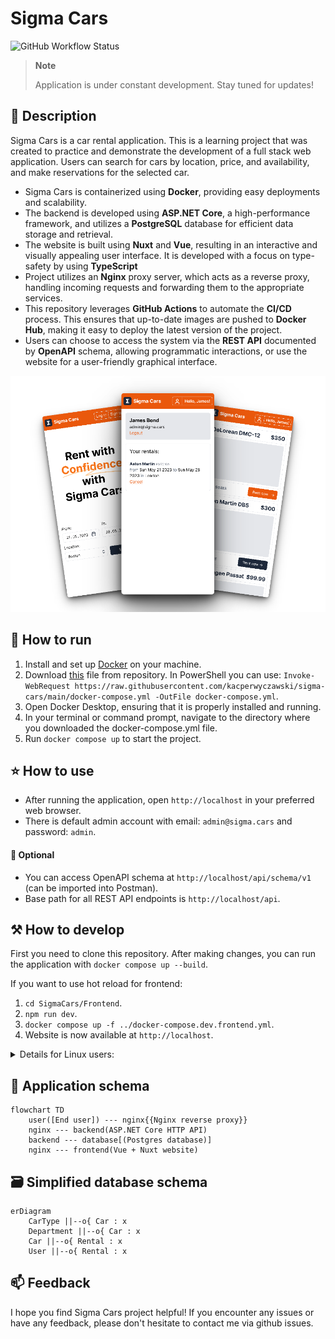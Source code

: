 # Sigma Cars

![GitHub Workflow Status](https://img.shields.io/github/actions/workflow/status/kacperwyczawski/sigma-cars/publish-to-hub.yml?label=publish%20to%20docker%20hub)

> **Note**
>
> Application is under constant development. Stay tuned for updates!

## 📝 Description

Sigma Cars is a car rental application. This is a learning
project that was created to practice and demonstrate the development of a full stack web application. Users can search
for cars by location, price, and availability, and make reservations for the selected car.

- Sigma Cars is containerized using **Docker**, providing easy deployments and scalability.
- The backend is developed using **ASP.NET Core**, a high-performance framework, and utilizes a **PostgreSQL** database for efficient data storage and retrieval.
- The website is built using **Nuxt** and **Vue**, resulting in an interactive and visually appealing user interface. It is developed with a focus on type-safety by using **TypeScript**
- Project utilizes an **Nginx** proxy server, which acts as a reverse proxy, handling incoming requests and forwarding them to the appropriate services.
- This repository leverages **GitHub Actions** to automate the **CI/CD** process. This ensures that up-to-date images are pushed to **Docker Hub**, making it easy to deploy the latest version of the project.
- Users can choose to access the system via the **REST API** documented by **OpenAPI** schema, allowing programmatic interactions, or use the website for a user-friendly graphical interface.

![Mockup](Assets/sigma-mockup.png)

## 🚀 How to run

1. Install and set up [Docker](https://www.docker.com/) on your machine.
2. Download [this](docker-compose.yml) file from repository. In PowerShell you can use: `Invoke-WebRequest https://raw.githubusercontent.com/kacperwyczawski/sigma-cars/main/docker-compose.yml -OutFile docker-compose.yml`.
3. Open Docker Desktop, ensuring that it is properly installed and running.
4. In your terminal or command prompt, navigate to the directory where you downloaded the docker-compose.yml file.
5. Run `docker compose up` to start the project.

## ⭐ How to use

- After running the application, open `http://localhost` in your preferred web browser.
- There is default admin account with email: `admin@sigma.cars` and password: `admin`.

#### 💭 Optional

- You can access OpenAPI schema at `http://localhost/api/schema/v1` (can be imported into Postman).
- Base path for all REST API endpoints is `http://localhost/api`.

## ⚒️ How to develop

First you need to clone this repository. After making changes, you can run the application with `docker compose up --build`.

If you want to use hot reload for frontend:

1. `cd SigmaCars/Frontend`.
2. `npm run dev`.
3. `docker compose up -f ../docker-compose.dev.frontend.yml`.
4. Website is now available at `http://localhost`.

<details>
    <summary>
        Details for Linux users:
    </summary>
        There may be some problems with proxy_pass from nginx to host machine.
        This stackoverflow answer may help: https://stackoverflow.com/questions/24319662/from-inside-of-a-docker-container-how-do-i-connect-to-the-localhost-of-the-mach/43541681#43541681
</details>

## 🔗 Application schema

```mermaid
flowchart TD
    user([End user]) --- nginx{{Nginx reverse proxy}}
    nginx --- backend(ASP.NET Core HTTP API)
    backend --- database[(Postgres database)]
    nginx --- frontend(Vue + Nuxt website)
```

## 🗃️ Simplified database schema

```mermaid
erDiagram
    CarType ||--o{ Car : x
    Department ||--o{ Car : x
    Car ||--o{ Rental : x
    User ||--o{ Rental : x
```

## 📫 Feedback

I hope you find Sigma Cars project helpful! If you encounter any issues or have any feedback, please don't hesitate to
contact me via github issues.
